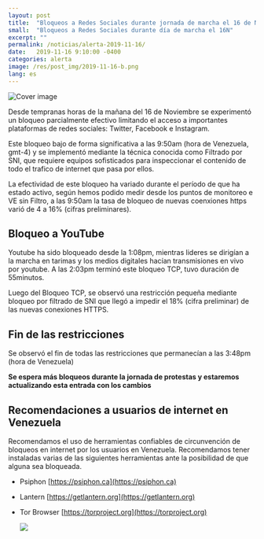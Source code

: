 ```yaml
---
layout: post
title:  "Bloqueos a Redes Sociales durante jornada de marcha el 16 de Noviembre"
small:  "Bloqueos a Redes Sociales durante día de marcha el 16N"
excerpt: ""
permalink: /noticias/alerta-2019-11-16/
date:   2019-11-16 9:10:00 -0400
categories: alerta
image: /res/post_img/2019-11-16-b.png
lang: es
---
```


![Cover image](/res/post_img/2019-11-16-b.png)

Desde tempranas horas de la mañana del 16 de Noviembre se experimentó un bloqueo parcialmente efectivo limitando el acceso a importantes plataformas de redes sociales: Twitter, Facebook e Instagram.

Este bloqueo bajo de forma significativa a las 9:50am (hora de Venezuela, gmt-4) y se implementó mediante la técnica conocida como Filtrado por SNI, que requiere equipos sofisticados para inspeccionar el contenido de todo el trafico de internet que pasa por ellos.

La efectividad de este bloqueo ha variado durante el período de que ha estado activo, según hemos podido medir desde los puntos de monitoreo e VE sin Filtro, a las 9:50am la tasa de bloqueo de nuevas coenxiones https varió de 4 a 16% (cifras preliminares).

## Bloqueo a YouTube

Youtube ha sido bloqueado desde la 1:08pm, mientras lideres se dirigían a la marcha en tarimas y los medios digitales hacían transmisiones en vivo por youtube. A las 2:03pm terminó este bloqueo TCP, tuvo duración de 55minutos.

Luego del Bloqueo TCP, se observó una restricción pequeña mediante bloqueo por filtrado de SNI que llegó a impedir el 18% (cifra preliminar) de las nuevas conexiones HTTPS.


## Fin de las restricciones

Se observó el fin de todas las restricciones que permanecían a las 3:48pm (hora de Venezuela)

**Se espera más bloqueos durante la jornada de protestas y estaremos actualizando esta entrada con los cambios**


## Recomendaciones a usuarios de internet en Venezuela

Recomendamos el uso de herramientas confiables de circunvención de
bloqueos en internet por los usuarios en Venezuela. Recomendamos tener instaladas varias de las
siguientes herramientas ante la posibilidad de que alguna sea bloqueada.

-   Psiphon [https://psiphon.ca](https://psiphon.ca)

-   Lantern [https://getlantern.org](https://getlantern.org)

-   Tor Browser [https://torproject.org](https://torproject.org)

    ![](/res/img/tecnicas_evadir_bloqueos.png)
